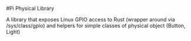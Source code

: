 #Pi Physical Library

A library that exposes Linux GPIO access to Rust (wrapper around via /sys/class/gpio) and helpers for simple classes of physical object (Button, Light)
